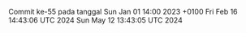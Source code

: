 Commit ke-55 pada tanggal Sun Jan 01 14:00 2023 +0100
Fri Feb 16 14:43:06 UTC 2024
Sun May 12 13:43:05 UTC 2024
